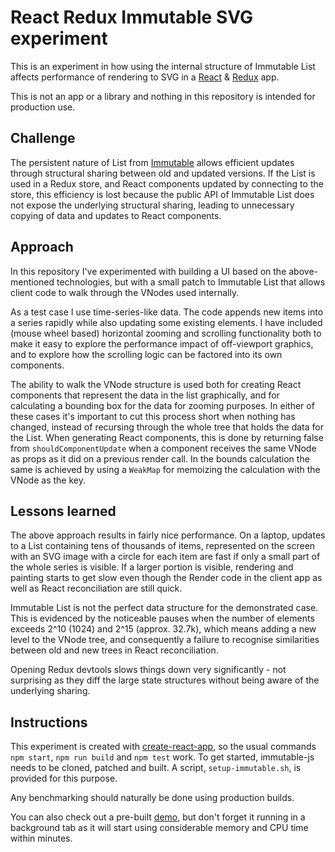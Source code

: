 # React Redux Immutable SVG experiment

This is an experiment in how using the internal structure of Immutable List
affects performance of rendering to SVG in a
[React](https://facebook.github.io/react/) &
[Redux](https://github.com/reactjs/redux) app.

This is not an app or a library and nothing in this repository is intended for
production use.

## Challenge

The persistent nature of List from [Immutable](http://facebook.github.io/immutable-js/)
allows efficient updates through structural sharing between old and updated versions.
If the List is used in a Redux store, and React components updated by connecting to the store,
this efficiency is lost because the public API of Immutable List does not expose the
underlying structural sharing, leading to unnecessary copying of data and
updates to React components.

## Approach

In this repository I've experimented with building a UI based on the
above-mentioned technologies, but with a small patch to Immutable List that
allows client code to walk through the VNodes used internally.

As a test case I use time-series-like data. The code appends new items into a
series rapidly while also updating some existing elements. I have included
(mouse wheel based) horizontal zooming and scrolling functionality both to make
it easy to explore the performance impact of off-viewport graphics, and to
explore how the scrolling logic can be factored into its own components.

The ability to walk the VNode structure is used both for creating React
components that represent the data in the list graphically, and for calculating
a bounding box for the data for zooming purposes. In either of these cases it's
important to cut this process short when nothing has changed, instead of
recursing through the whole tree that holds the data for the List. When
generating React components, this is done by returning false from
`shouldComponentUpdate` when a component receives the same VNode as props as it
did on a previous render call. In the bounds calculation the same is achieved by
using a `WeakMap` for memoizing the calculation with the VNode as the key.

## Lessons learned

The above approach results in fairly nice performance. On a laptop, updates to
a List containing tens of thousands of items, represented on the screen with an
SVG image with a circle for each item are fast if only a small part of the whole
series is visible. If a larger portion is visible, rendering and painting starts
to get slow even though the Render code in the client app as well as React
reconciliation are still quick.

Immutable List is not the perfect data structure for the demonstrated case. This
is evidenced by the noticeable pauses when the number of elements exceeds 2^10
(1024) and 2^15 (approx. 32.7k), which means adding a new level to the VNode
tree, and consequently a failure to recognise similarities between old and new
trees in React reconciliation.

Opening Redux devtools slows things down very significantly - not surprising as
they diff the large state structures without being aware of the underlying
sharing.

## Instructions

This experiment is created with
[create-react-app](https://github.com/facebookincubator/create-react-app),
so the usual commands `npm start`, `npm run build` and `npm test` work.
To get started, immutable-js needs to be cloned, patched and built.
A script, `setup-immutable.sh`, is provided for this purpose.

Any benchmarking should naturally be done using production builds.

You can also check out a pre-built
[demo](https://heikela.github.io/react-redux-immutable-trial), but don't forget
it running in a background tab as it will start using considerable memory and
CPU time within minutes.

